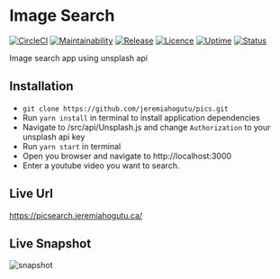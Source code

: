# Image Search

[![CircleCI](https://img.shields.io/circleci/build/github/jeremiahogutu/circle-ci-react.svg)](https://circleci.com/gh/jeremiahogutu/pics) [![Maintainability](https://api.codeclimate.com/v1/badges/236360db6a18e8d6a15e/maintainability)](https://codeclimate.com/github/jeremiahogutu/pics/maintainability) [![Release](https://img.shields.io/github/v/release/jeremiahogutu/pics)](https://github.com/jeremiahogutu/pics/releases) [![Licence](https://img.shields.io/npm/l/react)](https://opensource.org/licenses/MIT) [![Uptime](https://img.shields.io/uptimerobot/ratio/m783422332-a5c79bf4e211c80549fec00a)](https://stats.uptimerobot.com/OEL7kiprVJ) [![Status](https://img.shields.io/uptimerobot/status/m783422332-a5c79bf4e211c80549fec00a)](https://stats.uptimerobot.com/OEL7kiprVJ)

Image search app using unsplash api

## Installation
* `git clone https://github.com/jeremiahogutu/pics.git`
* Run `yarn install` in terminal to install application dependencies
* Navigate to /src/api/Unsplash.js and change `Authorization` to your unsplash api key
* Run `yarn start` in terminal
* Open you browser and navigate to http://localhost:3000
* Enter a youtube video you want to search.

## Live Url
https://picsearch.jeremiahogutu.ca/

## Live Snapshot
![snapshot](https://portfolio-jeremiah.s3.ca-central-1.amazonaws.com/pic_search_snapshot.png)
